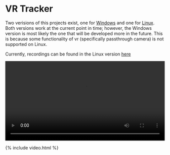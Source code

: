 # VR Tracker

Two verisions of this projects exist, one for [Windows](https://gitlab.liu.se/fribl68/index-pose-windows) and one for [Linux](https://gitlab.liu.se/fribl68/index-pose). Both versions work at the current point in time; however, the Windows version is most likely the one that will be developed more in the future. This is because some functionality of vr (specifically passthrough camera) is not supported on Linux.

Currently, recordings can be found in the Linux version [here](https://gitlab.liu.se/fribl68/index-pose/-/tree/master/good_recordings)

<video style="display:block; margin: 0 auto;width:100%;" controls>  
  <source src="https://youtu.be/F_WO01-Y7Ag" type="video/mp4"> 
</video>

{% include video.html %}
